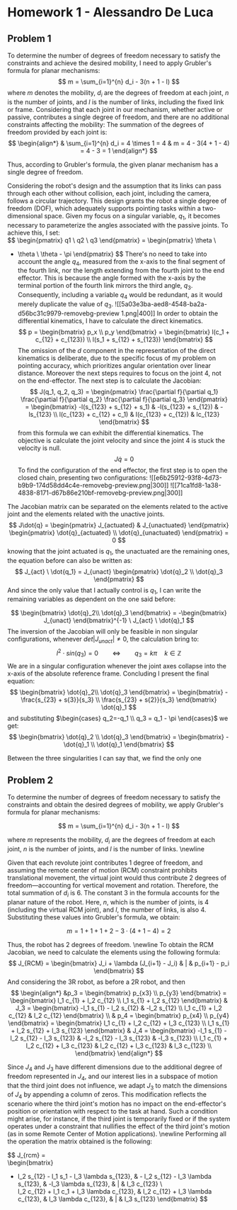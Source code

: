 # Homework 1 - Alessandro De Luca

## Problem 1

To determine the number of degrees of freedom necessary to satisfy the constraints and achieve the desired mobility, I need to apply Grubler's formula for planar mechanisms:
$$
m = \sum_{i=1}^{n} d_i - 3(n + 1 - l)
$$
where $m$ denotes the mobility, $d_i$ are the degrees of freedom at each joint, $n$ is the number of joints, and $l$ is the number of links, including the fixed link or frame.
Considering that each joint in our mechanism, whether active or passive, contributes a single degree of freedom, and there are no additional constraints affecting the mobility:
The summation of the degrees of freedom provided by each joint is:
$$
\begin{align*}
& \sum_{i=1}^{n} d_i = 4 \times 1 = 4 & m = 4 - 3(4 + 1 - 4) = 4 - 3 = 1
\end{align*}
$$

Thus, according to Grubler's formula, the given planar mechanism has a single degree of freedom.

Considering the robot's design and the assumption that its links can pass through each other without collision, each joint, including the camera, follows a circular trajectory. This design grants the robot a single degree of freedom (DOF), which adequately supports pointing tasks within a two-dimensional space.
Given my focus on a singular variable, $q_1$, it becomes necessary to parameterize the angles associated with the passive joints. To achieve this, I set:  
$$
\begin{pmatrix}
q1 \\
q2 \\
q3
\end{pmatrix} = \begin{pmatrix}
\theta \\
- \theta \\
\theta - \pi
\end{pmatrix} 
$$
There's no need to take into account the angle $q_4$, measured from the x-axis to the final segment of the fourth link, nor the length extending from the fourth joint to the end effector. This is because the angle formed with the x-axis by the terminal portion of the fourth link mirrors the third angle, $q_3$. Consequently, including a variable $q_4$ would be redundant, as it would merely duplicate the value of $q_3$. 
![[5a03e3ba-aed8-4548-ba2a-d56bc31c9979-removebg-preview 1.png|400]]
In order to obtain the differential kinematics, I have to calculate the direct kinematics.
$$
p = 
\begin{bmatrix}
    p_x \\
    p_y
\end{bmatrix} = \begin{bmatrix}
    l(c_1 + c_{12} + c_{123}) \\
    l(s_1 + s_{12} + s_{123})
\end{bmatrix}
$$
The omission of the $d$ component in the representation of the direct kinematics is deliberate, due to the specific focus of my problem on pointing accuracy, which prioritizes angular orientation over linear distance. Moreover the next steps requires to focus on the joint 4, not on the end-effector.
The next step is to calculate the Jacobian:
$$
J(q_1, q_2, q_3) = \begin{pmatrix}
    \frac{\partial f}{\partial q_1} \frac{\partial f}{\partial q_2} \frac{\partial f}{\partial q_3}
\end{pmatrix} = \begin{bmatrix}
    -l(s_{123} + s_{12} + s_1) & -l(s_{123} + s_{12}) & -ls_{123} \\
l(c_{123} + c_{12} + c_1) & l(c_{123} + c_{12}) & lc_{123}
\end{bmatrix}
$$
from this formula we can exhibit the differential kinematics. The objective is calculate the joint velocity and since the joint 4 is stuck the velocity is null. 
$$
J\dot{q} = 0
$$
To find the configuration of the end effector, the first step is to open the closed chain, presenting two configurations:
![[e6b25912-93f8-4d73-b9b9-174d58dd4c4e-removebg-preview.png|300]]     ![[71ca1fd8-1a38-4838-8171-d67b86e210bf-removebg-preview.png|300]]

The Jacobian matrix can be separated on the elements related to the active joint and the elements related with the unactive joints. 
$$
J\dot{q} = \begin{pmatrix}
    J_{actuated} & J_{unactuated}
\end{pmatrix} \begin{pmatrix}
    \dot{q}_{actuated} \\
    \dot{q}_{unactuated}
\end{pmatrix} = 0
$$
knowing that the joint actuated is $q_1$, the unactuated are the remaining ones, the equation before can also be written as:
$$
J_{act} \ \dot{q_1} = J_{unact}
\begin{pmatrix}
    \dot{q}_2 \\
    \dot{q}_3
\end{pmatrix}   
$$
And since the only value that I actually control is $q_1$, I can write the remaining variables as dependent on the one said before:

$$
\begin{bmatrix}
    \dot{q}_2\\
    \dot{q}_3
\end{bmatrix} = -\begin{bmatrix}
    J_{unact}
\end{bmatrix}^{-1} \ J_{act} \ \dot{q}_1
$$
The inversion of the Jacobian will only be feasible in non singular configurations, whenever $det|J_{unact}|\neq0$, the calculation bring to:
$$
l^2 \cdot sin(q_3) = 0 \qquad \Leftrightarrow \qquad q_3 = k \pi \quad k \in \mathbb{Z}
$$
We are in a singular configuration whenever the joint axes collapse into the x-axis of the absolute reference frame. Concluding I present the final equation:
$$
\begin{bmatrix}
    \dot{q}_2\\
    \dot{q}_3
\end{bmatrix} = \begin{bmatrix}
    -\frac{s_{23} + s{3}}{s_3} \\
    \frac{s_{23} + s{2}}{s_3}
\end{bmatrix} \dot{q}_1
$$
and substituting $\begin{cases} q_2=-q_1 \\ q_3 = q_1 - \pi \end{cases}$ we get:
$$
\begin{bmatrix} 
\dot{q}_2 \\ 
\dot{q}_3 
\end{bmatrix} = \begin{bmatrix} 
-\dot{q}_1 \\ 
\dot{q}_1 
\end{bmatrix}
$$

Between the three singularities I can say that, we find the only one

## Problem 2

To determine the number of degrees of freedom necessary to satisfy the constraints and obtain the desired degrees of mobility, we apply Grubler's formula for planar mechanisms:

$$
m = \sum_{i=1}^{n} d_i - 3(n + 1 - l)
$$

where $m$ represents the mobility, $d_i$ are the degrees of freedom at each joint, $n$ is the number of joints, and $l$ is the number of links. \newline

Given that each revolute joint contributes 1 degree of freedom, and assuming the remote center of motion (RCM) constraint prohibits translational movement, the virtual joint would thus contribute 2 degrees of freedom—accounting for vertical movement and rotation. Therefore, the total summation of $d_i$ is 6. The constant 3 in the formula accounts for the planar nature of the robot. Here, $n$, which is the number of joints, is 4 (including the virtual RCM joint), and $l$, the number of links, is also 4. Substituting these values into Grubler's formula, we obtain:

$$
m = 1 + 1 + 1 + 2 - 3 \cdot (4 + 1 - 4) = 2
$$

Thus, the robot has 2 degrees of freedom. \newline
To obtain the RCM Jacobian, we need to calculate the elements using the following formula:
$$
J_{RCM} = 
\begin{bmatrix}
    J_i + \lambda (J_{i+1} - J_i) & | & p_{i+1} - p_i
\end{bmatrix}
$$
And considering the 3R robot, as before a 2R robot, and then 
$$
\begin{align*}
&p_3 = \begin{bmatrix} 
p_{x3} \\
p_{y3}
\end{bmatrix} = \begin{bmatrix}
l_1 c_{1} + l_2 c_{12} \\
l_1 s_{1} + l_2 s_{12}
\end{bmatrix} &
J_3 = \begin{bmatrix}
-l_1 s_{1} - l_2 s_{12} & -l_2 s_{12} \\
l_1 c_{1} + l_2 c_{12} & l_2 c_{12}
\end{bmatrix} \\
& p_4 = \begin{bmatrix}
p_{x4} \\
p_{y4}
\end{bmatrix} = \begin{bmatrix}
l_1 c_{1} + l_2 c_{12} + l_3 c_{123} \\
l_1 s_{1} + l_2 s_{12} + l_3 s_{123}
\end{bmatrix} 
& J_4 = \begin{bmatrix}
-l_1 s_{1} - l_2 s_{12} - l_3 s_{123} & -l_2 s_{12} - l_3 s_{123} & -l_3 s_{123} \\
l_1 c_{1} + l_2 c_{12} + l_3 c_{123} & l_2 c_{12} + l_3 c_{123} & l_3 c_{123} \\
\end{bmatrix}
\end{align*}
$$

Since $J_4$ and $J_3$ have different dimensions due to the additional degree of freedom represented in $J_4$, and our interest lies in a subspace of motion that the third joint does not influence, we adapt $J_3$ to match the dimensions of $J_4$ by appending a column of zeros. This modification reflects the scenario where the third joint's motion has no impact on the end-effector's position or orientation with respect to the task at hand. Such a condition might arise, for instance, if the third joint is temporarily fixed or if the system operates under a constraint that nullifies the effect of the third joint's motion (as in some Remote Center of Motion applications). \newline
Performing all the operation the matrix obtained is the following:


$$
J_{rcm} =  
\begin{bmatrix}
- l_2 s_{12} - l_1 s_1 - l_3 \lambda s_{123}, & - l_2 s_{12} - l_3 \lambda s_{123}, & -l_3 \lambda s_{123}, & | & l_3 c_{123} \\  
l_2 c_{12} + l_1 c_1 + l_3 \lambda c_{123}, & l_2 c_{12} + l_3 \lambda c_{123}, & l_3 \lambda c_{123}, & | & l_3 s_{123}
\end{bmatrix} 
$$

